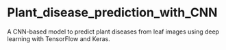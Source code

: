 # Plant_disease_prediction_with_CNN
A CNN-based model to predict plant diseases from leaf images using deep learning with TensorFlow and Keras.
